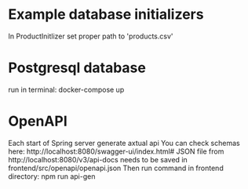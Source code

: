 # Example database initializers

In ProductInitlizer set proper path to 'products.csv'

# Postgresql database

run in terminal: docker-compose up

# OpenAPI

Each start of Spring server generate axtual api
You can check schemas here: http://localhost:8080/swagger-ui/index.html#
JSON file from http://localhost:8080/v3/api-docs needs to be saved in frontend/src/openapi/openapi.json
Then run command in frontend directory: npm run api-gen

